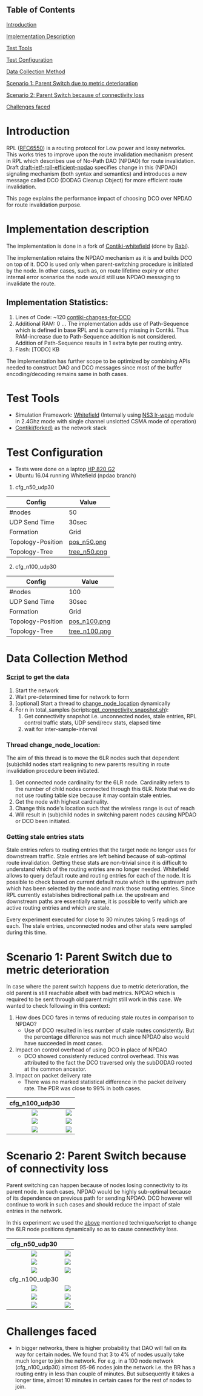 ## Table of Contents
[Introduction](#introduction)

[Implementation Description](#implementation-description)

[Test Tools](#test-tools)

[Test Configuration](#test-configuration)

[Data Collection Method](#data-collection-method)

[Scenario 1: Parent Switch due to metric deterioration](#scenario-1-parent-switch-due-to-metric-deterioration)

[Scenario 2: Parent Switch because of connectivity loss](#scenario-2-parent-switch-because-of-connectivity-loss)

[Challenges faced](#challenges-faced)

# Introduction
RPL ([RFC6550](https://tools.ietf.org/html/rfc6550 "RPL")) is a routing protocol for Low power and lossy networks. This works tries to improve upon the route invalidation mechanism present in RPL which describes use of No-Path DAO (NPDAO) for route invalidation. Draft [draft-ietf-roll-efficient-npdao](https://tools.ietf.org/html/draft-ietf-roll-efficient-npdao-01) specifies change in this (NPDAO) signaling mechanism (both syntax and semantics) and introduces a new message called DCO (DODAG Cleanup Object) for more efficient route invalidation.

This page explains the performance impact of choosing DCO over NPDAO for route invalidation purpose.

# Implementation description
The implementation is done in a fork of 
[Contiki-whitefield](https://github.com/whitefield-framework/contiki/tree/npdao "NPDAO Branch of contiki-whitefield") 
(done by [Rabi](https://github.com/rabinsahoo)).

The implementation retains the NPDAO mechanism as it is and builds DCO on top of it. DCO is used only when parent-switching procedure is initiated by the node. In other cases, such as, on route lifetime expiry or other internal error scenarios the node would still use NPDAO messaging to invalidate the route.

## Implementation Statistics:
1. Lines of Code: ~120 [contiki-changes-for-DCO](https://github.com/contiki-os/contiki/commit/e8ea7790640f96c4a48ca1f8d95e1b7f7ac017f9)
2. Additional RAM: 0 ... The implementation adds use of Path-Sequence which is defined in base RPL and is currently missing in Contiki. Thus RAM-increase due to Path-Sequence addition is not considered. Addition of Path-Sequence results in 1 extra byte per routing entry.
3. Flash: [TODO] KB

The implementation has further scope to be optimized by combining APIs needed to construct DAO and DCO messages since most of the buffer encoding/decoding remains same in both cases.

# Test Tools
* Simulation Framework: [Whitefield](https://github.com/whitefield-framework/whitefield "Whitefield-Framework") (Internally using [NS3 lr-wpan](https://github.com/nsnam/ns-3-dev-git/tree/master/src/lr-wpan) module in 2.4Ghz mode with single channel unslotted CSMA mode of operation)
* [Contiki(forked)](https://github.com/whitefield-framework/contiki/tree/npdao) as the network stack

# Test Configuration
* Tests were done on a laptop [HP 820 G2](https://support.hp.com/in-en/document/c04543486)
* Ubuntu 16.04 running Whitefield (npdao branch)

1. cfg_n50_udp30

Config | Value
------ | -----
#nodes | 50
UDP Send Time | 30sec
Formation | Grid
Topology-Position | [pos_n50.png](data/pos_n50.png)
Topology-Tree | [tree_n50.png](data/tree_n50.png)

2. cfg_n100_udp30

Config | Value
------ | -----
#nodes | 100
UDP Send Time | 30sec
Formation | Grid
Topology-Position | [pos_n100.png](data/pos_n100.png)
Topology-Tree | [tree_n100.png](data/tree_n100.png)

# Data Collection Method

### [Script](https://github.com/nyrahul/whitefield/blob/npdao/tools/npdao/get_data.sh) to get the data
1. Start the network
2. Wait pre-determined time for network to form
3. [optional] Start a thread to [change_node_location](#thread-change_node_location) dynamically
4. For n in total_samples (scripts:[get_connectivity_snapshot.sh](https://github.com/nyrahul/whitefield/blob/npdao/scripts/get_connectivity_snapshot.sh)):
    1. Get connectivity snapshot i.e. unconnected nodes, stale entries, RPL control traffic stats, UDP send/recv stats, elapsed time
    2. wait for inter-sample-interval

### Thread change_node_location:
The aim of this thread is to move the 6LR nodes such that dependent (sub)child nodes start realigning to new parents resulting in route invalidation procedure been initiated.
1. Get connected node cardinality for the 6LR node. Cardinality refers to the number of child nodes connected through this 6LR. Note that we do not use routing table size because it may contain stale entries.
2. Get the node with highest cardinality.
3. Change this node's location such that the wireless range is out of reach
4. Will result in (sub)child nodes in switching parent nodes causing NPDAO or DCO been initiated.

### Getting stale entries stats
Stale entries refers to routing entries that the target node no longer uses for downstream traffic. Stale entries are left behind because of sub-optimal route invalidation. Getting these stats are non-trivial since it is difficult to understand which of the routing entries are no longer needed. Whitefield allows to query default route and routing entries for each of the node. It is possible to check based on current default route which is the upstream path which has been selected by the node and mark those routing entries. Since RPL currently establishes bidirectional path i.e. the upstream and downstream paths are essentially same, it is possible to verify which are active routing entries and which are stale.

Every experiment executed for close to 30 minutes taking 5 readings of each. The stale entries, unconnected nodes and other stats were sampled during this time.

# Scenario 1: Parent Switch due to metric deterioration
In case where the parent switch happens due to metric deterioration, the old parent is still reachable albeit with bad metrics. NPDAO which is required to be sent through old parent might still work in this case. We wanted to check following in this context:
1. How does DCO fares in terms of reducing stale routes in comparison to NPDAO?
    * Use of DCO resulted in less number of stale routes consistently. But the percentage difference was not much since NPDAO also would have succeeded in most cases.
2. Impact on control overhead of using DCO in place of NPDAO
    * DCO showed consistenly reduced control overhead. This was attributed to the fact the DCO traversed only the subDODAG rooted at the common ancestor.
3. Impact on packet delivery rate
    * There was no marked statistical difference in the packet delivery rate. The PDR was close to 99% in both cases.

cfg_n100_udp30||
:-----------------:|:--------------------:
![](data/data_n100_udp30/dco_vs_npdao_ctrl_overhead_r0.png)|![](data/data_n100_udp30/dco_vs_npdao_stale_stats_r0.png)
![](data/data_n100_udp30/dco_vs_npdao_ctrl_overhead_r1.png)|![](data/data_n100_udp30/dco_vs_npdao_stale_stats_r1.png)
![](data/data_n100_udp30/dco_vs_npdao_ctrl_overhead_r2.png)|![](data/data_n100_udp30/dco_vs_npdao_stale_stats_r2.png)

# Scenario 2: Parent Switch because of connectivity loss
Parent switching can happen because of nodes losing connectivity to its parent node. In such cases, NPDAO would be highly sub-optimal because of its dependence on previous path for sending NPDAO. DCO however will continue to work in such cases and should reduce the impact of stale entries in the network.

In this experiment we used the [above](#data-collection-method) mentioned technique/script to change the 6LR node positions dynamically so as to cause connectivity loss.

cfg_n50_udp30||
:-----------------:|:--------------------:
![](data/databrklnk_n50_udp30/dco_vs_npdao_ctrl_overhead_r0.png)|![](data/databrklnk_n50_udp30/dco_vs_npdao_stale_stats_r0.png)
![](data/databrklnk_n50_udp30/dco_vs_npdao_ctrl_overhead_r1.png)|![](data/databrklnk_n50_udp30/dco_vs_npdao_stale_stats_r1.png)
![](data/databrklnk_n50_udp30/dco_vs_npdao_ctrl_overhead_r2.png)|![](data/databrklnk_n50_udp30/dco_vs_npdao_stale_stats_r2.png)
cfg_n100_udp30||
![](data/databrklnk_n100_udp30/dco_vs_npdao_ctrl_overhead_r0.png)|![](data/databrklnk_n100_udp30/dco_vs_npdao_stale_stats_r0.png)
![](data/databrklnk_n100_udp30/dco_vs_npdao_ctrl_overhead_r3.png)|![](data/databrklnk_n100_udp30/dco_vs_npdao_stale_stats_r3.png)
![](data/databrklnk_n100_udp30/dco_vs_npdao_ctrl_overhead_r4.png)|![](data/databrklnk_n100_udp30/dco_vs_npdao_stale_stats_r4.png)


# Challenges faced
* In bigger networks, there is higher probability that DAO will fail on its way for certain nodes. We found that 3 to 4% of nodes usually take much longer to join the network. For e.g. in a 100 node network (cfg_n100_udp30) almost 95-96 nodes join the network i.e. the BR has a routing entry in less than couple of minutes. But subsequently it takes a longer time, almost 10 minutes in certain cases for the rest of nodes to join.

